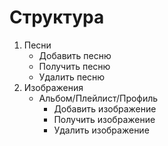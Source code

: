 <h1>Структура</h1>
<ol>
  <li>Песни
    <ul>
      <li>Добавить песню</li>
      <li>Получить песню</li>
      <li>Удалить песню</li>
    </ul>
  </li>

  <li>Изображения
    <ul>
      <li>Альбом/Плейлист/Профиль
      <ul>
        <li>Добавить изображение</li>
        <li>Получить изображение</li>
        <li>Удалить изображение</li>
      </ul>
    </li>
    </ul>
